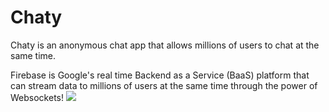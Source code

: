 # Chaty
Chaty is an anonymous chat app that allows millions of users to chat at the same time.

Firebase is Google's real time Backend as a Service (BaaS) platform that can stream data to millions of users at the same time through the power of Websockets! 
![]({{site.baseurl}}//Simulator%20Screen%20Shot%20Feb%2014%2C%202016%2C%207.55.26%20PM.png)


